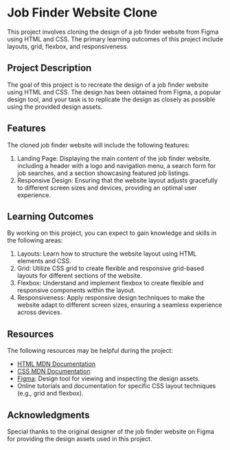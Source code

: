 # Job Finder Website Clone

This project involves cloning the design of a job finder website from Figma using HTML and CSS. The primary learning outcomes of this project include layouts, grid, flexbox, and responsiveness.

## Project Description

The goal of this project is to recreate the design of a job finder website using HTML and CSS. The design has been obtained from Figma, a popular design tool, and your task is to replicate the design as closely as possible using the provided design assets.

## Features

The cloned job finder website will include the following features:

1. Landing Page: Displaying the main content of the job finder website, including a header with a logo and navigation menu, a search form for job searches, and a section showcasing featured job listings.
2. Responsive Design: Ensuring that the website layout adjusts gracefully to different screen sizes and devices, providing an optimal user experience.

## Learning Outcomes

By working on this project, you can expect to gain knowledge and skills in the following areas:

1. Layouts: Learn how to structure the website layout using HTML elements and CSS.
2. Grid: Utilize CSS grid to create flexible and responsive grid-based layouts for different sections of the website.
3. Flexbox: Understand and implement flexbox to create flexible and responsive components within the layout.
4. Responsiveness: Apply responsive design techniques to make the website adapt to different screen sizes, ensuring a seamless experience across devices.

## Resources

The following resources may be helpful during the project:

- [HTML MDN Documentation](https://developer.mozilla.org/en-US/docs/Web/HTML)
- [CSS MDN Documentation](https://developer.mozilla.org/en-US/docs/Web/CSS)
- [Figma](https://www.figma.com/): Design tool for viewing and inspecting the design assets.
- Online tutorials and documentation for specific CSS layout techniques (e.g., grid and flexbox).

## Acknowledgments

Special thanks to the original designer of the job finder website on Figma for providing the design assets used in this project.